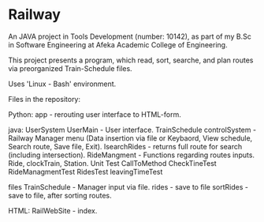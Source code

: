 # Railway

An JAVA project in Tools Development (number: 10142), as part of my B.Sc in Software Engineering at Afeka Academic College of Engineering.

This project presents a program, which read, sort, searche, and plan routes via preorganized Train-Schedule files.

Uses 'Linux - Bash' environment.

Files in the repository:

Python:
app - rerouting user interface to HTML-form.

java:
UserSystem
	 UserMain - User interface.
TrainSchedule
	 controlSystem - Railway Manager menu (Data insertion via file or Keybaord, View schedule, Search route, Save file, Exit).
	 IsearchRides - returns full route for search (including intersection).
	 RideMangment - Functions regarding routes inputs.
 	 Ride, clockTrain, Station.
Unit Test
	 CallToMethod
 	 CheckTineTest
	 RideManagmentTest
	 RidesTest
	 leavingTimeTest

files
	 TrainSchedule - Manager input via file.
	 rides - save to file
	 sortRides - save to file, after sorting routes.

HTML:
	 RailWebSite - index.
